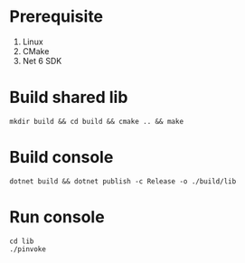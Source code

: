# Prerequisite

1. Linux
2. CMake
3. Net 6 SDK

# Build shared lib

```
mkdir build && cd build && cmake .. && make
```

# Build console

```
dotnet build && dotnet publish -c Release -o ./build/lib
```

# Run console

```
cd lib
./pinvoke
```
